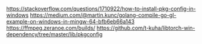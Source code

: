 https://stackoverflow.com/questions/1710922/how-to-install-pkg-config-in-windows
https://medium.com/@martin.kunc/golang-compile-go-gl-example-on-windows-in-mingw-64-bfb6eb66a143
https://ffmpeg.zeranoe.com/builds/
https://github.com/t-kuha/libtorch-win-dependency/tree/master/lib/pkgconfig